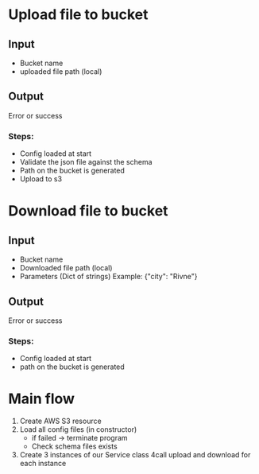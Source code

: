 # Upload file to bucket
## Input
* Bucket name
* uploaded file path (local)

## Output
Error or success

### Steps:
* Config loaded at start
* Validate the json file against the schema
* Path on the bucket is generated
* Upload to s3


# Download file to bucket

## Input
* Bucket name
* Downloaded file path (local)
* Parameters (Dict of strings) Example: {"city": "Rivne"}


## Output
Error or success

### Steps:
* Config loaded at start
* path on the bucket is generated



# Main flow

1. Create AWS S3 resource
2. Load all config files (in constructor)
   * if failed -> terminate program
   * Check schema files exists
3. Create 3 instances of our Service class
4call upload and download for each instance